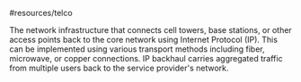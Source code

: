 #resources/telco 

The network infrastructure that connects cell towers, base stations, or other access points back to the core network using Internet Protocol (IP). This can be implemented using various transport methods including fiber, microwave, or copper connections. IP backhaul carries aggregated traffic from multiple users back to the service provider's network.
